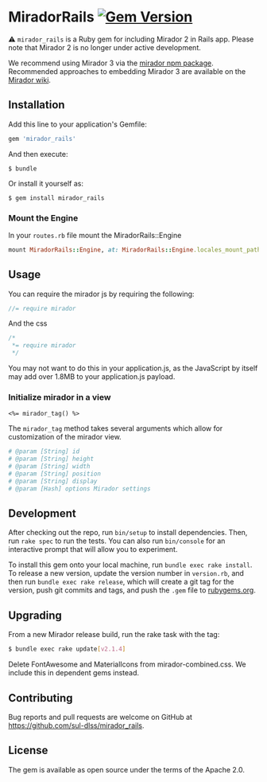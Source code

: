 # MiradorRails [![Gem Version](https://badge.fury.io/rb/mirador_rails.svg)](https://badge.fury.io/rb/mirador_rails)

⚠️ `mirador_rails` is a Ruby gem for including Mirador 2 in Rails app. Please note that Mirador 2 is no longer under active development.

We recommend using Mirador 3 via the [mirador npm package](https://www.npmjs.com/package/mirador). Recommended approaches to embedding Mirador 3 are available on the [Mirador wiki](https://github.com/projectmirador/mirador/wiki).

## Installation

Add this line to your application's Gemfile:

```ruby
gem 'mirador_rails'
```

And then execute:

    $ bundle

Or install it yourself as:

    $ gem install mirador_rails

### Mount the Engine
In your `routes.rb` file mount the MiradorRails::Engine
```ruby
mount MiradorRails::Engine, at: MiradorRails::Engine.locales_mount_path
```

## Usage

You can require the mirador js by requiring the following:

```javascript
//= require mirador
```

And the css 

```css
/*
 *= require mirador
 */
```

You may not want to do this in your application.js, as the JavaScript by itself may add over 1.8MB to your application.js payload.

### Initialize mirador in a view

```erb
<%= mirador_tag() %>
```

The `mirador_tag` method takes several arguments which allow for customization of the mirador view.

```ruby
# @param [String] id
# @param [String] height
# @param [String] width
# @param [String] position
# @param [String] display
# @param [Hash] options Mirador settings
```

## Development

After checking out the repo, run `bin/setup` to install dependencies. Then, run `rake spec` to run the tests. You can also run `bin/console` for an interactive prompt that will allow you to experiment.

To install this gem onto your local machine, run `bundle exec rake install`. To release a new version, update the version number in `version.rb`, and then run `bundle exec rake release`, which will create a git tag for the version, push git commits and tags, and push the `.gem` file to [rubygems.org](https://rubygems.org).

## Upgrading

From a new Mirador release build, run the rake task with the tag:

```sh
$ bundle exec rake update[v2.1.4]
```

Delete FontAwesome and MaterialIcons from mirador-combined.css. We include this in dependent gems instead.

## Contributing

Bug reports and pull requests are welcome on GitHub at https://github.com/sul-dlss/mirador_rails.


## License

The gem is available as open source under the terms of the Apache 2.0.
